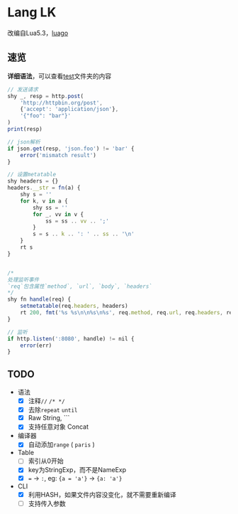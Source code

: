 # Lang LK
改编自Lua5.3，[luago](https://github.com/zxh0/luago-book)

## 速览
**详细语法**，可以查看[test](test)文件夹的内容

```js
// 发送请求
shy _, resp = http.post(
    'http://httpbin.org/post', 
    {'accept': 'application/json'}, 
    '{"foo": "bar"}'
)
print(resp)

// json解析
if json.get(resp, 'json.foo') != 'bar' {
    error('mismatch result')
}

// 设置metatable
shy headers = {}
headers.__str = fn(a) {
    shy s = ''
    for k, v in a {
        shy ss = ''
        for _, vv in v {
            ss = ss .. vv .. ';'
        }
        s = s .. k .. ': ' .. ss .. '\n'
    }
    rt s
}


/*
处理监听事件
`req`包含属性`method`, `url`, `body`, `headers`
*/
shy fn handle(req) {
    setmetatable(req.headers, headers)
    rt 200, fmt('%s %s\n\n%s\n%s', req.method, req.url, req.headers, req.body)
}

// 监听
if http.listen(':8080', handle) != nil {
    error(err)
}
```

## TODO
- 语法
  - [x] 注释`//` `/* */`
  - [x] 去除`repeat` `until`
  - [x] Raw String, `\``
  - [x] 支持任意对象 Concat
- 编译器
  - [x] 自动添加`range` ( `paris` )
- Table
  - [ ] 索引从0开始 
  - [x] key为StringExp，而不是NameExp
  - [x] `=` -> `:`, eg: `{a = 'a'}` -> `{a: 'a'}`
- CLI
  - [x] 利用HASH，如果文件内容没变化，就不需要重新编译
  - [ ] 支持传入参数